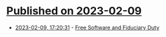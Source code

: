# [Published on 2023-02-09](index.md)

* [2023-02-09, 17:20:31](https://news.ycombinator.com/item?id=34727455) - [Free Software and Fiduciary Duty](https://lwn.net/SubscriberLink/922545/ea7cde57282a2db0/)
